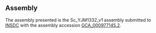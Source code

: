 

Assembly
--------

The assembly presented is the Sc\_YJM1332\_v1 assembly submitted to
[INSDC](http://www.insdc.org) with the assembly accession
[GCA\_000977145.2](http://www.ebi.ac.uk/ena/data/view/GCA_000977145.2).
